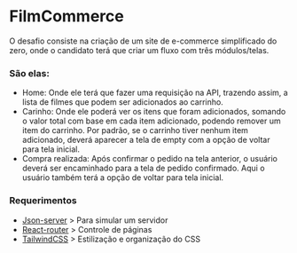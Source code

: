 # FilmCommerce 

O desafio consiste na criação de um site de e-commerce simplificado do zero, onde o candidato terá que criar um fluxo com três módulos/telas.

### São elas:
- Home: Onde ele terá que fazer uma requisição na API, trazendo assim, a lista de filmes que podem ser adicionados ao carrinho.
- Carinho: Onde ele poderá ver os itens que foram adicionados, somando o valor total com base em cada item adicionado, podendo remover um item do carrinho. Por padrão, se o carrinho tiver nenhum item adicionado, deverá aparecer a tela de empty com a opção de voltar para tela inicial.
- Compra realizada: Após confirmar o pedido na tela anterior, o usuário deverá ser encaminhado para a tela de pedido confirmado. Aqui o usuário também terá a opção de voltar para tela inicial.

### Requerimentos
- [Json-server](https://www.npmjs.com/package/json-server) > Para simular um servidor
- [React-router](https://reactrouter.com/en/main) > Controle de páginas
- [TailwindCSS]() > Estilização e organização do CSS